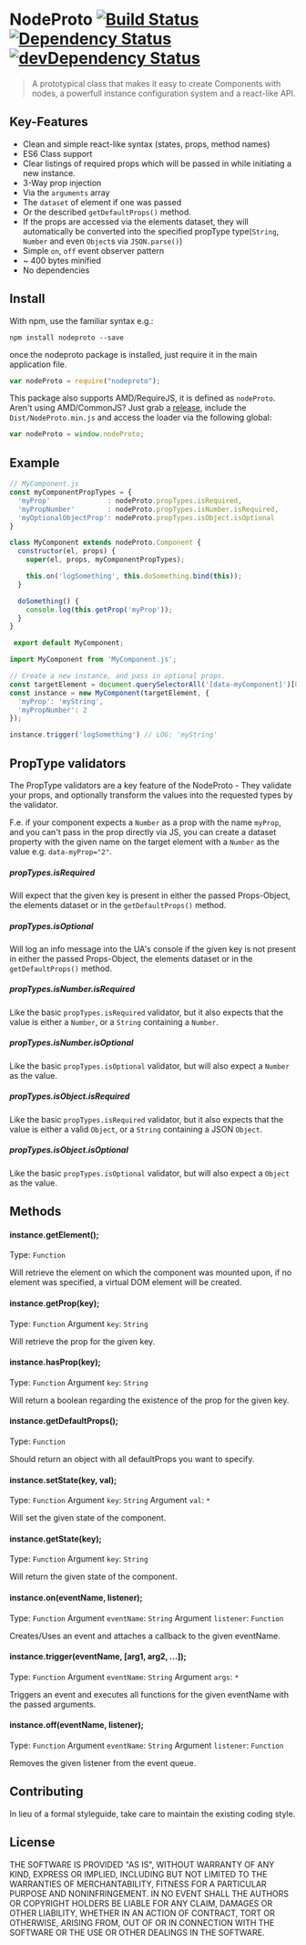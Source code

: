 # NodeProto [![Build Status](https://travis-ci.org/Inkdpixels/NodeProto.svg)](https://travis-ci.org/Inkdpixels/NodeProto) [![Dependency Status](https://david-dm.org/Inkdpixels/NodeProto.svg)](https://david-dm.org/Inkdpixels/NodeProto) [![devDependency Status](https://david-dm.org/Inkdpixels/NodeProto/dev-status.svg)](https://david-dm.org/Inkdpixels/NodeProto#info=devDependencies)

> A prototypical class that makes it easy to create Components with nodes, a powerfull instance configuration system and a react-like API.


## Key-Features
* Clean and simple react-like syntax (states, props, method names)
* ES6 Class support
* Clear listings of required props which will be passed in while initiating a new instance.
* 3-Way prop injection
 * Via the `arguments` array
 * The `dataset` of element if one was passed
 * Or the described `getDefaultProps()` method.
* If the props are accessed via the elements dataset, they will automatically be converted into the specified propType type(`String`, `Number` and even `Object`s via `JSON.parse()`)
* Simple `on`, `off` event observer pattern
* ~ 400 bytes minified
* No dependencies


## Install
With npm, use the familiar syntax e.g.:
```shell
npm install nodeproto --save
```

once the nodeproto package is installed, just require it in the main application file.
```js
var nodeProto = require("nodeproto");
```

This package also supports AMD/RequireJS, it is defined as `nodeProto`. Aren't using AMD/CommonJS? Just grab a [release](https://github.com/Inkdpixels/NodeProto/releases), include the `Dist/NodeProto.min.js` and access the loader via the following global:
```js
var nodeProto = window.nodeProto;
```

## Example
```js
// MyComponent.js
const myComponentPropTypes = {
  'myProp'              : nodeProto.propTypes.isRequired,
  'myPropNumber'        : nodeProto.propTypes.isNumber.isRequired,
  'myOptionalObjectProp': nodeProto.propTypes.isObject.isOptional
}

class MyComponent extends nodeProto.Component {
  constructor(el, props) {
    super(el, props, myComponentPropTypes);

    this.on('logSomething', this.doSomething.bind(this));
  }

  doSomething() {
    console.log(this.getProp('myProp'));
  }
}

 export default MyComponent;
```

```js
import MyComponent from 'MyComponent.js';

// Create a new instance, and pass in optional props.
const targetElement = document.querySelectorAll('[data-myComponent]')[0];
const instance = new MyComponent(targetElement, {
  'myProp': 'myString',
  'myPropNumber': 2
});

instance.trigger('logSomething') // LOG: 'myString'
```


## PropType validators
The PropType validators are a key feature of the NodeProto - They validate your props, and optionally transform the values into the requested types by the validator.

F.e. if your component expects a `Number` as a prop with the name `myProp`, and you can't pass in the prop directly via JS, you can create a dataset property with the given name on the target element with a `Number` as the value e.g. `data-myProp="2"`.

##### propTypes.isRequired
Will expect that the given key is present in either the passed Props-Object, the elements dataset or in the `getDefaultProps()` method.

##### propTypes.isOptional
Will log an info message into the UA's console if the given key is not present in either the passed Props-Object, the elements dataset or in the `getDefaultProps()` method.

##### propTypes.isNumber.isRequired
Like the basic `propTypes.isRequired` validator, but it also expects that the value is either a `Number`, or a `String` containing a `Number`.

##### propTypes.isNumber.isOptional
Like the basic `propTypes.isOptional` validator, but will also expect a `Number` as the value.

##### propTypes.isObject.isRequired
Like the basic `propTypes.isRequired` validator, but it also expects that the value is either a valid `Object`, or a `String` containing a JSON `Object`.

##### propTypes.isObject.isOptional
Like the basic `propTypes.isOptional` validator, but will also expect a `Object` as the value.


## Methods
#### instance.getElement();
Type: `Function`

Will retrieve the element on which the component was mounted upon, if no element was specified, a virtual DOM element will be created.

#### instance.getProp(key);
Type: `Function`
Argument `key`: `String`

Will retrieve the prop for the given key.

#### instance.hasProp(key);
Type: `Function`
Argument `key`: `String`

Will return a boolean regarding the existence of the prop for the given key.

#### instance.getDefaultProps();
Type: `Function`

Should return an object with all defaultProps you want to specify.

#### instance.setState(key, val);
Type: `Function`
Argument `key`: `String`
Argument `val`: `*`

Will set the given state of the component.

#### instance.getState(key);
Type: `Function`
Argument `key`: `String`

Will return the given state of the component.

#### instance.on(eventName, listener);
Type: `Function`
Argument `eventName`: `String`
Argument `listener`: `Function`

Creates/Uses an event and attaches a callback to the given eventName.

#### instance.trigger(eventName, [arg1, arg2, ...]);
Type: `Function`
Argument `eventName`: `String`
Argument `args`: `*`

Triggers an event and executes all functions for the given eventName with the passed arguments.

#### instance.off(eventName, listener);
Type: `Function`
Argument `eventName`: `String`
Argument `listener`: `Function`

Removes the given listener from the event queue.

## Contributing
In lieu of a formal styleguide, take care to maintain the existing coding style.

## License
THE SOFTWARE IS PROVIDED "AS IS", WITHOUT WARRANTY OF ANY KIND, EXPRESS OR
IMPLIED, INCLUDING BUT NOT LIMITED TO THE WARRANTIES OF MERCHANTABILITY,
FITNESS FOR A PARTICULAR PURPOSE AND NONINFRINGEMENT. IN NO EVENT SHALL THE
AUTHORS OR COPYRIGHT HOLDERS BE LIABLE FOR ANY CLAIM, DAMAGES OR OTHER
LIABILITY, WHETHER IN AN ACTION OF CONTRACT, TORT OR OTHERWISE, ARISING FROM,
OUT OF OR IN CONNECTION WITH THE SOFTWARE OR THE USE OR OTHER DEALINGS IN
THE SOFTWARE.
